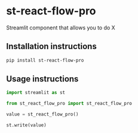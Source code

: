 # st-react-flow-pro

Streamlit component that allows you to do X

## Installation instructions 

```sh
pip install st-react-flow-pro
```

## Usage instructions

```python
import streamlit as st

from st_react_flow_pro import st_react_flow_pro

value = st_react_flow_pro()

st.write(value)
